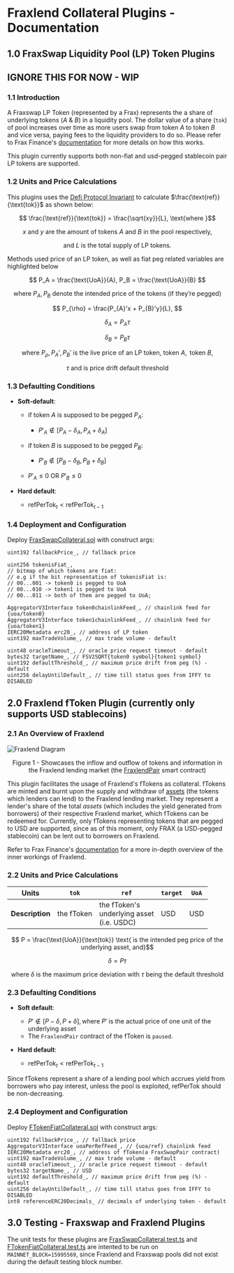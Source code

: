 # Fraxlend Collateral Plugins - Documentation
## 1.0 FraxSwap Liquidity Pool (LP) Token Plugins 
## IGNORE THIS FOR NOW - WIP

### 1.1 Introduction 

A Fraxswap LP Token (represented by a Frax) represents the a share of underlying tokens ($A$ & $B$) in a liquidity pool.
The dollar value of a share (`tok`) of pool increases over time as more users swap from token $A$ 
to token $B$ and vice versa, paying fees to the liquidity providers to do so. Please refer to Frax
Finance's [documentation](https://docs.frax.finance/fraxswap/technical-specifications) for more
details on how this works. 

This plugin currently supports both non-fiat and usd-pegged stablecoin pair LP tokens are supported.

### 1.2 Units and Price Calculations

This plugins uses the [Defi Protocol Invariant](https://github.com/reserve-protocol/protocol/blob/master/docs/collateral.md#defi-protocol-invariant) to calculate $\frac{\text{ref}}{\text{tok}}$ as shown below:

$$ \frac{\text{ref}}{\text{tok}} = \frac{\sqrt{xy}}{L}, \text{where }$$

$$ x \text{ and } y \text{ are the amount of tokens } A \text{ and } B \text{ in the pool respectively,} $$

$$ \text{and } L \text{ is the total } \text{supply of LP tokens. } $$

Methods used price of an LP token, as well as fiat peg related variables are highlighted below

$$ P_A = \frac{\text{UoA}}{A}, P_B = \frac{\text{UoA}}{B} $$

$$ \text{where } P_A, P_B \text{ denote the intended price of the tokens (if they're pegged)} $$

$$ P_{\rho} = \frac{P_{A}'x + P_{B}'y}{L}, $$

$$ \delta_A = P_A \tau $$

$$ \delta_B = P_B \tau $$

$$ \text{where } P_{\rho}, P_{A}',  P_{B}' \text{ is the live price of an LP token, token } A, \text{ token } B, $$

$$ \tau \text{ and is price drift default threshold} $$

### 1.3 Defaulting Conditions    
- **Soft-default**:
  - if token $A$ is supposed to be pegged $P_A$:
    - $P'_A \notin [P_A - \delta_A, P_A + \delta_A]$

  - if token $B$ is supposed to be pegged $P_B$:
    - $P'_B \notin [P_B - \delta_B, P_B + \delta_B]$ 
  
  - $P'_A \le 0$ OR $P'_B \le 0$

- **Hard default**: 
  - $\text{refPerTok} _{t} \lt \text{refPerTok} _{t-1}$

### 1.4 Deployment and Configuration

Deploy [FraxSwapCollateral.sol](./FraxSwapCollateral.sol) with construct args:
```
uint192 fallbackPrice_, // fallback price

uint256 tokenisFiat_, 
// bitmap of which tokens are fiat:
// e.g if the bit representation of tokenisFiat is:
// 00...001 -> token0 is pegged to UoA
// 00...010 -> token1 is pegged to UoA
// 00...011 -> both of them are pegged to UoA;

AggregatorV3Interface token0chainlinkFeed_, // chainlink feed for {uoa/token0}
AggregatorV3Interface token1chainlinkFeed_, // chainlink feed for {uoa/token1}
IERC20Metadata erc20_, // address of LP token
uint192 maxTradeVolume_, // max trade volume - default

uint48 oracleTimeout_, // oracle price request timeout - default
bytes32 targetName_, // FSV2SQRT{token0 symbol}{token1 symbol}
uint192 defaultThreshold_, // maximum price drift from peg (%) - default
uint256 delayUntilDefault_, // time till status goes from IFFY to DISABLED
```
      
## 2.0 Fraxlend fToken Plugin (currently only supports USD stablecoins)
### 2.1 An Overview of Fraxlend
![Fraxlend Diagram](https://3191235985-files.gitbook.io/~/files/v0/b/gitbook-x-prod.appspot.com/o/spaces%2F-MJQZW1mSg2O5N7HXHo0-1972196547%2Fuploads%2F0Eg35ekKh60kbHi0nwed%2FEcosystem%20Participants.png?alt=media&token=0e08bb51-4238-4b64-853a-04f2819f580b)
<div align = "center">
Figure 1 - Showcases the inflow and outflow of tokens and information 
in the Fraxlend lending market (the <a href=https://github.com/FraxFinance/fraxlend/blob/main/src/contracts/FraxlendPair.sol>
FraxlendPair</a> smart contract)
</div>
<p></p>

This plugin facilitates the usage of Fraxlend's fTokens as collateral. fTokens are minted and 
burnt upon the supply and withdraw of [assets](https://docs.frax.finance/fraxlend/fraxlend-overview#:~:text=Lenders%20provide%20Asset%20Tokens%20to%20the%20pool%20in%20exchange%20for%20fTokens) (the tokens which lenders can lend)
to the Fraxlend lending market. They represent a lender's share of the total *assets* 
(which includes the yield generated from borrowers) of their respective Fraxlend market, which fTokens 
can be redeemed for. Currently, only fTokens representing tokens that are pegged to USD are supported, since as of this moment,
only FRAX (a USD-pegged stablecoin) can be lent out to borrowers on Fraxlend.

Refer to Frax Finance's [documentation](https://docs.frax.finance/fraxlend/fraxlend-overview) for a more in-depth overview
of the inner workings of Fraxlend.

### 2.2 Units and Price Calculations

| **Units**       | `tok`      | `ref`                                                   | `target` | `UoA` |
|-----------------|------------|---------------------------------------------------------|----------|-------|
| **Description** | the fToken | the fToken's <br>underlying asset <br>(i.e. USDC) | USD      | USD   |

$$ P = \frac{\text{UoA}}{\text{tok}} \text{ is the intended peg price of the underlying asset, and}$$

$$ \delta = P \tau $$

$$ \text{ where } \delta \text{ is the maximum price deviation with } \tau \text{ being the default threshold}$$

### 2.3 Defaulting Conditions    

- **Soft default**:
  - $P' \notin [P - \delta, P + \delta], \text{where } P' \text{ is the actual price of one unit of the underlying asset}$
  - The `FraxlendPair` contract of the fToken is `paused`.

- **Hard default**: 
  - $\text{refPerTok} _t \lt \text{refPerTok} _{t-1}$

Since fTokens represent a share of a lending pool which accrues yield from borrowers who pay interest, 
unless the pool is exploited, $\text{refPerTok}$ should be non-decreasing.

### 2.4 Deployment and Configuration

Deploy [FTokenFiatCollateral.sol](./FTokenFiatCollateral.sol) with construct args:
```
uint192 fallbackPrice_, // fallback price
AggregatorV3Interface uoaPerRefFeed_, // {uoa/ref} chainlink feed
IERC20Metadata erc20_, // address of fToken(a FraxSwapPair contract)
uint192 maxTradeVolume_, // max trade volume - default
uint48 oracleTimeout_, // oracle price request timeout - default
bytes32 targetName_, // USD
uint192 defaultThreshold_, // maximum price drift from peg (%) - default
uint256 delayUntilDefault_, // time till status goes from IFFY to DISABLED
int8 referenceERC20Decimals_ // decimals of underlying token - default
```

## 3.0 Testing - Fraxswap and Fraxlend Plugins
The unit tests for these plugins are [FraxSwapCollateral.test.ts](../../../test/integration/individual-collateral/FraxSwapCollateral.test.ts) and [FTokenFiatCollateral.test.ts](../../../test/integration/individual-collateral/FTokenFiatCollateral.test.ts) are intented to be run on `MAINNET_BLOCK=15995569`,
since Fraxlend and Fraxswap pools did not exist during the default testing block number.

